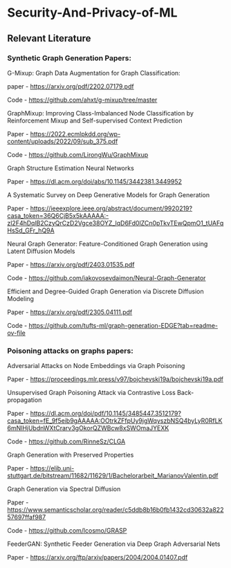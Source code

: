 # Security-And-Privacy-of-ML

## Relevant Literature 

### Synthetic Graph Generation Papers:

G-Mixup: Graph Data Augmentation for Graph Classification:

paper - https://arxiv.org/pdf/2202.07179.pdf

Code - https://github.com/ahxt/g-mixup/tree/master

GraphMixup: Improving Class-Imbalanced Node Classification by Reinforcement Mixup and Self-supervised Context Prediction

Paper - https://2022.ecmlpkdd.org/wp-content/uploads/2022/09/sub_375.pdf

Code - https://github.com/LirongWu/GraphMixup

Graph Structure Estimation Neural Networks

Paper - https://dl.acm.org/doi/abs/10.1145/3442381.3449952

A Systematic Survey on Deep Generative Models for Graph Generation

Paper - https://ieeexplore.ieee.org/abstract/document/9920219?casa_token=36Q6CjB5x5kAAAAA:-zl2F4hDqlB2CzyQrCzD2Vgce38OYZ_lqD6Fd0lZCn0pTkvTEwQpmO1_tUAFqHsSd_GFr_hQ9A

Neural Graph Generator: Feature-Conditioned Graph Generation using Latent Diffusion Models

Paper - https://arxiv.org/pdf/2403.01535.pdf

Code - https://github.com/iakovosevdaimon/Neural-Graph-Generator

Efficient and Degree-Guided Graph Generation via Discrete Diffusion Modeling 

Paper - https://arxiv.org/pdf/2305.04111.pdf

Code - https://github.com/tufts-ml/graph-generation-EDGE?tab=readme-ov-file


### Poisoning attacks on graphs papers:

Adversarial Attacks on Node Embeddings via Graph Poisoning 

Paper - https://proceedings.mlr.press/v97/bojchevski19a/bojchevski19a.pdf

Unsupervised Graph Poisoning Attack via Contrastive Loss Back-propagation

Paper - https://dl.acm.org/doi/pdf/10.1145/3485447.3512179?casa_token=fE_9f5eib9gAAAAA:OOtrkZFfpUy9jgWqyszbNSQ4byLyR0RfLK6mNlHjUbdnWXtCrarv3gOkorQZWBcw8xSWOmaJYEXK

Code - https://github.com/RinneSz/CLGA

Graph Generation with Preserved Properties 

Paper - https://elib.uni-stuttgart.de/bitstream/11682/11629/1/Bachelorarbeit_MarianovValentin.pdf

Graph Generation via Spectral Diffusion

Paper - https://www.semanticscholar.org/reader/c5ddb8b16b0fb1432cd30632a82257697ffaf987 

Code - https://github.com/lcosmo/GRASP 

FeederGAN: Synthetic Feeder Generation via Deep Graph Adversarial Nets

Paper - https://arxiv.org/ftp/arxiv/papers/2004/2004.01407.pdf